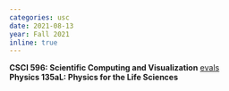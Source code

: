 ```yaml
---
categories: usc
date: 2021-08-13
year: Fall 2021
inline: true
---
```


**CSCI 596: Scientific Computing and Visualization** [evals](/assets/pdf/20213_CSCI-596_Razakh_report.pdf)
<br/>
**Physics 135aL: Physics for the Life Sciences**
